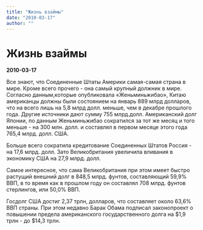 ```yaml
---
title: "Жизнь взаймы"
date: "2010-03-17"
author: ""
---
```


# Жизнь взаймы

**2010-03-17** 

Все знают, что Соединенные Штаты Америки самая-самая страна в мире. Кроме всего прочего - она самый крупный должник в мире. Согласно данным,которые опубликовала «Женьминьжибао», Китаю американцы должны были состоянием на январь 889 млрд долларов, что на  всего лишь на 5,8 млрд долл. меньше, чем в декабре прошлого года. Другие источники дают сумму 755 млрд.долл. Американский долг Японии, по данным Женьминьжибао сократился за тот же месяц и того меньше - на 300 млн. долл. и составлял в первом месяце этого года  765,4 млрд. долл. США.

Больше всего сократила кредитование Соединенных Штатов Россия - на 17,6 млрд. долл. Зато Великобритания увеличила вливания в экономику США на 27,9 млрд. долл.

Самое интересное, что сама Великобритания при этом имеет быстро растущий внешний долг в 848,5 млрд. фунтов, составляющий 59,9% ВВП, в то время как в прошлом году он составлял 708 млрд. фунтов стерлингов, или 50,0% ВВП.

Госдолг США достиг 2,37 трлн, долларов, что составляет около 63,6% ВВП страны. При этом недавно Барак Обама подписал законопроект о повышении предела американского государственного долга на $1,9 трлн - до $14,3 трлн.